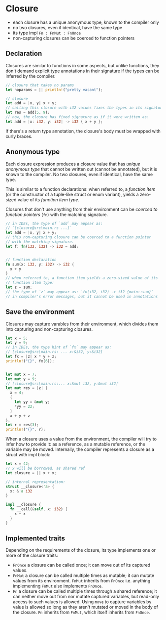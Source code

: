 # Closure

- each closure has a unique anonymous type, known to the compiler only
- no two closures, even if identical, have the same type
- its type impl `Fn : FnMut : FnOnce`
- non-capturing closures can be coerced to function pointers



## Declaration
Closures are similar to functions in some aspects, but unlike functions, they don't demand explicit type annotations in their signature if the types can be inferred by the compiler.

```rust
// closure that takes no params
let noparams = || println!("pretty vacant");

// closure
let add = |x, y| x + y;
// calling this closure with i32 values fixes the types in its signature
let res = add(5, 9);
// now, the closure has fixed signature as if it were written as:
let add = |x: i32, y: i32| -> i32 { x + y };
```

If there's a return type annotation, the closure's body must be wrapped with curly braces.


## Anonymous type
Each closure expression produces a closure value that has _unique anonymous type_ that cannot be written out (cannot be annotated), but it is known to the compiler. No two closures, even if identical, have the same type.

This is similar to a function declarations: when referred to, a _function item_ (or the constructor of a tuple-like struct or enum variant), yields a zero-sized value of its _function item type_.

Closures that don't use anything from their environment can be *coerced to function pointers* (`fn`) with the matching signature.

```rust
// in IDEs, the type of `add` may appear as:
// `[closure@src\main.rs ...]`
let add = |x, y| x + y;
// this non-capturing closure can be coerced to a function pointer
// with the matching signature.
let f: fn(i32, i32) -> i32 = add;


// function declaration
fn sum(x: i32, y: i32) -> i32 {
  x + y
}
// when referred to, a function item yields a zero-sized value of its
// function item type:
let z = sum;
// the type of `z` may appear as: `fn(i32, i32) -> i32 {main::sum}`
// in compiler's error messages, but it cannot be used in annotations
```


## Save the environment
Closures may capture varables from their environment, which divides them into capturing and non-capturing closures.

```rust
let x = 5;
let y = 9;
// in IDEs, the type hint of `fx` may appear as:
// [closure@src\main.rs: ... x:&i32, y:&i32]
let fx = |z| x * y + z;
println!("{}", fx(6));


let mut x = 7;
let mut y = 9;
// [closure@src\main.rs:... x:&mut i32, y:&mut i32]
let mut res = |z| {
  x = 4;
  {
    let yy = &mut y;
    *yy = 22;
  }
  x + y + z
};
let r = res(3);
println!("{}", r);
```

When a closure uses a value from the environment, the compiler will try to infer how to provide it: as a reference, as a mutable reference, or the variable may be moved. Internally, the compiler represents a closure as a struct with impl block:

```rust
let x = 42;
// x will be borrowed, as shared ref
let closure = || x + x;

// internal representation:
struct __closure<'a> {
  x: &'a i32
}

impl __closure {
  fn __call(&self, x: i32) {
    x + x
  }
}
```



## Implemented traits
Depending on the requirements of the closure, its type implements one or more of the closure traits:
- `FnOnce` a closure can be called once; it can move out of its captured values.
- `FnMut` a closure can be called multiple times as mutable; it can mutate values from its environment. `FnMut` inherits from `FnOnce` i.e. anything implementing `FnMut` also implements `FnOnce`.
- `Fn` a closure can be called multiple times through a shared reference; it can neither move out from nor mutate captured variables, but read-only access to such values is allowed. Using `move` to capture variables by value is allowed so long as they aren't mutated or moved in the body of the closure. `Fn` inherits from `FnMut`, which itself inherits from `FnOnce`.

